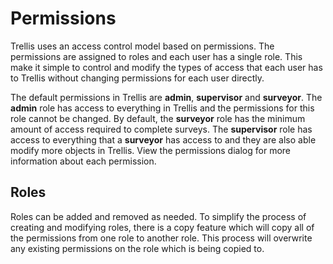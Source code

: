 # Permissions
Trellis uses an access control model based on permissions. The permissions are assigned to roles and each user 
has a single role. This make it simple to control and modify the types of access that each user has to Trellis 
without changing permissions for each user directly.

The default permissions in Trellis are **admin**, **supervisor** and **surveyor**. The **admin** role has access 
to everything in Trellis and the permissions for this role cannot be changed. By default, the **surveyor** role 
has the minimum amount of access required to complete surveys. The **supervisor** role has access to everything 
that a **surveyor** has access to and they are also able modify more objects in Trellis. View the permissions 
dialog for more information about each permission.

## Roles
Roles can be added and removed as needed. To simplify the process of creating and modifying roles, there is a copy 
feature which will copy all of the permissions from one role to another role. This process will overwrite any 
existing permissions on the role which is being copied to.
